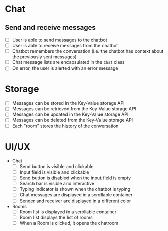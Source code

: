 # Chat

## Send and receive messages

- [ ] User is able to send messages to the chatbot
- [ ] User is able to receive messages from the chatbot
- [ ] Chatbot remembers the conversation (i.e. the chatbot has context about the previously sent messages)
- [ ] Chat message lists are encapsulated in the `Chat` class
- [ ] On error, the user is alerted with an error message

# Storage

- [ ] Messages can be stored in the Key-Value storage API
- [ ] Messages can be retrieved from the Key-Value storage API
- [ ] Messages can be updated in the Key-Value storage API
- [ ] Messages can be deleted from the Key-Value storage API
- [ ] Each "room" stores the history of the conversation

# UI/UX

- Chat
    - [ ] Send button is visible and clickable
    - [ ] Input field is visible and clickable
    - [ ] Send button is disabled when the input field is empty
    - [ ] Search bar is visible and interactive
    - [ ] Typing indicator is shown when the chatbot is typing
    - [ ] Chat messages are displayed in a scrollable container
    - [ ] Sender and receiver are displayed in a different color
- Rooms
    - [ ] Room list is displayed in a scrollable container
    - [ ] Room list displays the list of rooms
    - [ ] When a Room is clicked, it opens the chatroom
